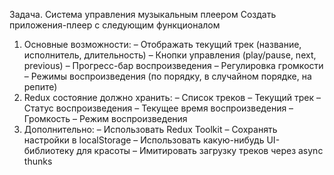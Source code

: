 Задача. Система управления музыкальным плеером Создать приложения-плеер с следующим функционалом
1. Основные возможности:
– Отображать текущий трек (название, исполнитель, длительность)
– Кнопки управления (play/pause, next, previous)
– Прогресс-бар воспроизведения
– Регулировка громкости
– Режимы воспроизведения (по порядку, в случайном порядке, на репите)
2. Redux состояние должно хранить:
– Список треков
– Текущий трек
– Статус воспроизведения
– Текущее время воспроизведения
– Громкость
– Режим воспроизведения
3. Дополнительно:
– Использовать Redux Toolkit
– Сохранять настройки в localStorage
– Использовать какую-нибудь UI-библиотеку для красоты
– Имитировать загрузку треков через async thunks